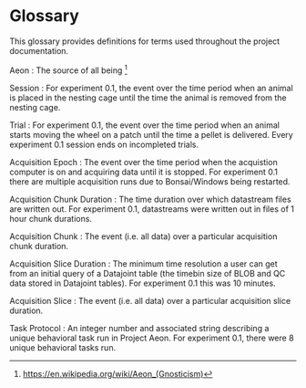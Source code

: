 # Glossary

This glossary provides definitions for terms used throughout the project documentation.

Aeon
: The source of all being [^1]

Session
: For experiment 0.1, the event over the time period when an animal is placed in the nesting cage until the time the animal is removed from the nesting cage.

Trial
: For experiment 0.1, the event over the time period when an animal starts moving the wheel on a patch until the time a pellet is delivered. Every experiment 0.1 session ends on incompleted trials.

Acquisition Epoch
: The event over the time period when the acquistion computer is on and acquiring data until it is stopped. For experiment 0.1 there are multiple acquisition runs due to Bonsai/Windows being restarted.

Acquisition Chunk Duration
: The time duration over which datastream files are written out. For experiment 0.1, datastreams were written out in files of 1 hour chunk durations.

Acquisition Chunk
: The event (i.e. all data) over a particular acquisition chunk duration.

Acquisition Slice Duration
: The minimum time resolution a user can get from an initial query of a Datajoint table (the timebin size of BLOB and QC data stored in Datajoint tables). For experiment 0.1 this was 10 minutes.

Acquisition Slice
: The event (i.e. all data) over a particular acquisition slice duration.

Task Protocol
: An integer number and associated string describing a unique behavioral task run in Project Aeon. For experiment 0.1, there were 8 unique behavioral tasks run.

[^1]: https://en.wikipedia.org/wiki/Aeon_(Gnosticism)